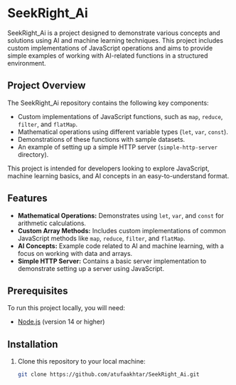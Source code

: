 # SeekRight_Ai

SeekRight_Ai is a project designed to demonstrate various concepts and solutions using AI and machine learning techniques. This project includes custom implementations of JavaScript operations and aims to provide simple examples of working with AI-related functions in a structured environment.

## Project Overview

The SeekRight_Ai repository contains the following key components:

- Custom implementations of JavaScript functions, such as `map`, `reduce`, `filter`, and `flatMap`.
- Mathematical operations using different variable types (`let`, `var`, `const`).
- Demonstrations of these functions with sample datasets.
- An example of setting up a simple HTTP server (`simple-http-server` directory).
  
This project is intended for developers looking to explore JavaScript, machine learning basics, and AI concepts in an easy-to-understand format.

## Features

- **Mathematical Operations:** Demonstrates using `let`, `var`, and `const` for arithmetic calculations.
- **Custom Array Methods:** Includes custom implementations of common JavaScript methods like `map`, `reduce`, `filter`, and `flatMap`.
- **AI Concepts:** Example code related to AI and machine learning, with a focus on working with data and arrays.
- **Simple HTTP Server:** Contains a basic server implementation to demonstrate setting up a server using JavaScript.

## Prerequisites

To run this project locally, you will need:

- [Node.js](https://nodejs.org/) (version 14 or higher)

## Installation

1. Clone this repository to your local machine:

   ```bash
   git clone https://github.com/atufaakhtar/SeekRight_Ai.git
